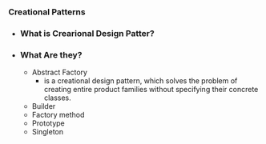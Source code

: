 ### Creational Patterns
- ### What is Crearional Design Patter?
- ### What Are they?
	- Abstract Factory
		- is a creational design pattern, which solves the problem of creating entire product families without specifying their concrete classes.
	- Builder
	- Factory method
	- Prototype
	- Singleton
